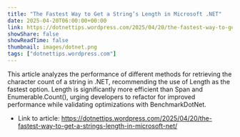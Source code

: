 ```yaml
---
title: "The Fastest Way to Get a String’s Length in Microsoft .NET"
date: 2025-04-20T06:00:00+00:00
link: https://dotnettips.wordpress.com/2025/04/20/the-fastest-way-to-get-a-strings-length-in-microsoft-net/
showShare: false
showReadTime: false
thumbnail: images/dotnet.png
tags: ["dotnettips.wordpress.com"]
---
```

This article analyzes the performance of different methods for retrieving the character count of a string in .NET, recommending the use of Length as the fastest option. Length is significantly more efficient than Span and Enumerable.Count(), urging developers to refactor for improved performance while validating optimizations with BenchmarkDotNet.

- Link to article: https://dotnettips.wordpress.com/2025/04/20/the-fastest-way-to-get-a-strings-length-in-microsoft-net/